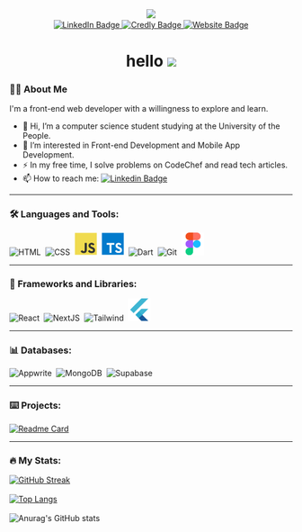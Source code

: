 <div id="header" align="center">
  <img src="https://media.giphy.com/media/2IudUHdI075HL02Pkk/giphy.gif">
  <div id="badges">
    <a href="https://www.linkedin.com/in/kyaw-thu-0b3956212/">
      <img src="https://img.shields.io/badge/LinkedIn-blue?logo=linkedin&logoColor=white&style=for-the-badge" alt="LinkedIn Badge">
    </a>
    <a href="https://www.credly.com/users/kyaw-thu/badges">
      <img src="https://img.shields.io/badge/Credly-red?logo=credly&logoColor=white&style=for-the-badge" alt="Credly Badge">
    </a>
    <a href="https://portfolio-nextjs-self-ten.vercel.app/">
      <img src="https://img.shields.io/badge/website-white?logo=vercel&logoColor=black&style=for-the-badge" alt="Website Badge">
    </a>
  </div>
  <h1>
    hello
    <img src="https://media.giphy.com/media/hvRJCLFzcasrR4ia7z/giphy.gif" width="30px"/>
  </h1>
</div>

### 👨‍💻 About Me
I'm a front-end web developer with a willingness to explore and learn.
- 👋 Hi, I’m a computer science student studying at the University of the People.
- 👀 I’m interested in Front-end Development and Mobile App Development.
- :zap: In my free time, I solve problems on CodeChef and read tech articles.
- 📫 How to reach me: [![Linkedin Badge](https://img.shields.io/badge/-kyawthu-blue?style=flat&logo=Linkedin&logoColor=white)](https://www.linkedin.com/in/kyaw-thu-0b3956212/)
---

### 🛠️ Languages and Tools:
<div>
  <img src="https://www.vectorlogo.zone/logos/w3_html5/w3_html5-icon.svg" title="HTML" alt="HTML" width="40" height="40"/>&nbsp;
  <img src="https://www.vectorlogo.zone/logos/w3_css/w3_css-icon.svg" title="CSS" alt="CSS" width="40" height="40"/>&nbsp;
  <img src="https://github.com/devicons/devicon/blob/master/icons/javascript/javascript-original.svg" title="JavaScript" alt="JavaScript" width="40" height="40"/>&nbsp;
  <img src="https://github.com/devicons/devicon/blob/master/icons/typescript/typescript-original.svg" title="TypeScript" alt="TypeScript" width="40" height="40"/>&nbsp;
  <img src="https://www.vectorlogo.zone/logos/dartlang/dartlang-icon.svg" title="Dart" alt="Dart" width="40" height="40"/>&nbsp;
  <img src="https://www.vectorlogo.zone/logos/git-scm/git-scm-icon.svg" title="Git" alt="Git" width="40" height="40"/>&nbsp;
  <img src="https://github.com/devicons/devicon/blob/master/icons/figma/figma-original.svg" title="Figma" alt="Figma" width="40" height="40"/>&nbsp;
</div>

---

### 🧱 Frameworks and Libraries:
<div>
  <img src="https://www.vectorlogo.zone/logos/reactjs/reactjs-icon.svg" title="React" alt="React" width="40" height="40"/>&nbsp;
  <img src="https://upload.vectorlogo.zone/logos/nextjs/images/abcffb25-b56d-475f-9c82-26818776dc33.svg" title="NextJS" alt="NextJS" width="40" height="40"/>&nbsp;
  <img src="https://www.vectorlogo.zone/logos/tailwindcss/tailwindcss-icon.svg" title="Tailwind" alt="Tailwind" width="40" height="40"/>&nbsp;
  <img src="https://github.com/devicons/devicon/blob/master/icons/flutter/flutter-original.svg" title="Flutter" alt="Flutter" width="40" height="40"/>&nbsp;
</div>

---

### 📊 Databases:
<div>
  <img src="https://www.vectorlogo.zone/logos/appwriteio/appwriteio-icon.svg" title="Appwrite" alt="Appwrite" width="40" height="40"/>&nbsp;
  <img src="https://www.vectorlogo.zone/logos/mongodb/mongodb-icon.svg" title="MongoDB" alt="MongoDB" width="40" height="40"/>&nbsp;
  <img src="https://www.vectorlogo.zone/logos/supabase/supabase-icon.svg" title="Supabase" alt="Supabase" width="40" height="40"/>&nbsp;
</div>

---

### ⌨️ Projects:
[![Readme Card](https://github-readme-stats.vercel.app/api/pin/?username=evanch98&repo=ecommerce-admin-nextjs)](https://github.com/anuraghazra/github-readme-stats)

---

### 🔥 My Stats:
[![GitHub Streak](http://github-readme-streak-stats.herokuapp.com?user=evanch98&theme=dark&background=000000)](https://git.io/streak-stats)<br><br>
[![Top Langs](https://github-readme-stats.vercel.app/api/top-langs/?username=evanch98&layout=compact&theme=vision-friendly-dark)](https://github.com/anuraghazra/github-readme-stats)<br><br>
![Anurag's GitHub stats](https://github-readme-stats.vercel.app/api?username=evanch98&show_icons=true&theme=vision-friendly-dark)

<!---
evanch98/evanch98 is a ✨ special ✨ repository because its `README.md` (this file) appears on your GitHub profile.
You can click the Preview link to take a look at your changes.
--->

